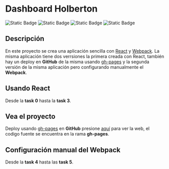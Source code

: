 # Dashboard Holberton

![Static Badge](https://img.shields.io/badge/windows-red?logo=windows)
![Static Badge](https://img.shields.io/badge/react-v18.3.1-blue?logo=react)
![Static Badge](https://img.shields.io/badge/nodejs-v20.13.01-blue?logo=nodedotjs)
![Static Badge](https://img.shields.io/badge/webpack-v5.91.0-blue?logo=webpack)
## Descripción

En este proyecto se crea una aplicación sencilla con [React](https://es.react.dev/) y [Webpack](https://webpack.js.org/). La misma aplicación tiene dos verrsiones la primera creada con React, también hay un deploy en **GitHub** de la misma usando [gh-pages](https://www.npmjs.com/package/gh-pages) y la segunda versión de la misma aplicación pero configurando manualmente el **Webpack**.

## Usando React
Desde la **task 0** hasta la **task 3**.

## Vea el proyecto

Deploy usando [gh-pages](https://www.npmjs.com/package/gh-pages) en **GitHub** presione [aquí](https://888leonidas888.github.io/holbertonschool-web_react/react_intro/task_4/build/index.html) para ver la web, el codigo fuente se encuentra en la rama **gh-pages**.

## Configuración manual del Webpack

Desde la **task 4** hasta las **task 5**.

